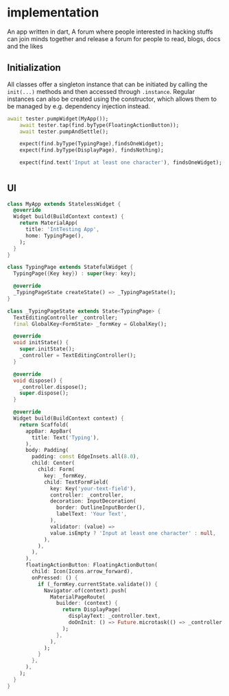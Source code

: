 # implementation
An app written in dart,
A forum where people interested in hacking stuffs
can join minds together and release a forum for people to
read, blogs, docs and the likes
## Initialization

All classes offer a singleton instance that can be initiated by calling the `init(...)` methods and then accessed through `.instance`.
Regular instances can also be created using the constructor, which allows them to be managed by e.g. dependency injection instead.


```dart
await tester.pumpWidget(MyApp());
    await tester.tap(find.byType(FloatingActionButton));
    await tester.pumpAndSettle();

    expect(find.byType(TypingPage),findsOneWidget);
    expect(find.byType(DisplayPage), findsNothing);

    expect(find.text('Input at least one character'), findsOneWidget);
```

#

## UI



```dart
class MyApp extends StatelessWidget {
  @override
  Widget build(BuildContext context) {
    return MaterialApp(
      title: 'IntTesting App',
      home: TypingPage(),
    );
  }
}

class TypingPage extends StatefulWidget {
  TypingPage({Key key}) : super(key: key);

  @override
  _TypingPageState createState() => _TypingPageState();
}

class _TypingPageState extends State<TypingPage> {
  TextEditingController _controller;
  final GlobalKey<FormState> _formKey = GlobalKey();

  @override
  void initState() {
    super.initState();
    _controller = TextEditingController();
  }

  @override
  void dispose() {
    _controller.dispose();
    super.dispose();
  }

  @override
  Widget build(BuildContext context) {
    return Scaffold(
      appBar: AppBar(
        title: Text('Typing'),
      ),
      body: Padding(
        padding: const EdgeInsets.all(8.0),
        child: Center(
          child: Form(
            key: _formKey,
            child: TextFormField(
              key: Key('your-text-field'),
              controller: _controller,
              decoration: InputDecoration(
                border: OutlineInputBorder(),
                labelText: 'Your Text',
              ),
              validator: (value) =>
              value.isEmpty ? 'Input at least one character' : null,
            ),
          ),
        ),
      ),
      floatingActionButton: FloatingActionButton(
        child: Icon(Icons.arrow_forward),
        onPressed: () {
          if (_formKey.currentState.validate()) {
            Navigator.of(context).push(
              MaterialPageRoute(
                builder: (context) {
                  return DisplayPage(
                    displayText: _controller.text,
                    doOnInit: () => Future.microtask(() => _controller.clear()),
                  );
                },
              ),
            );
          }
        },
      ),
    );
  }
}




```



